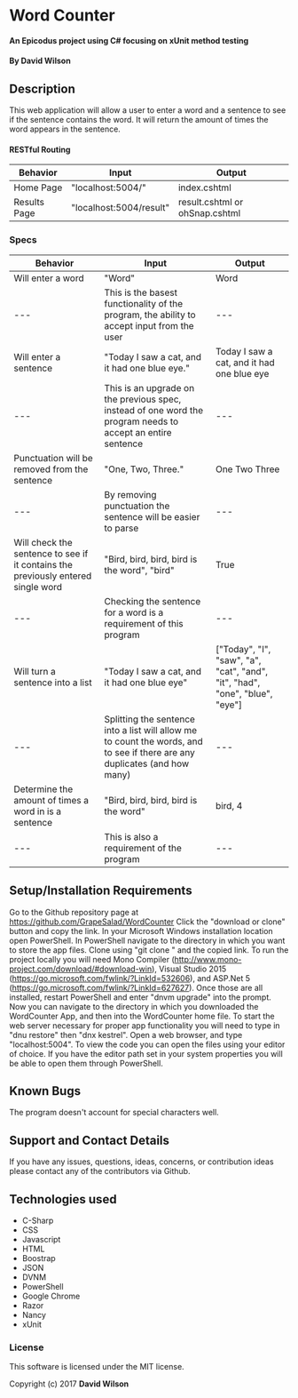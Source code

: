 # Word Counter

#### An Epicodus project using C# focusing on xUnit method testing

#### **By David Wilson**

## Description

This web application will allow a user to enter a word and a sentence to see if the sentence contains the word. It will return the amount of times the word appears in the sentence.

#### RESTful Routing
| Behavior | Input | Output |
|---|---|---|
| Home Page | "localhost:5004/" | index.cshtml |
| Results Page | "localhost:5004/result" | result.cshtml or ohSnap.cshtml |

### Specs
| Behavior | Input | Output |
|---|---|---|
| Will enter a word | "Word" | Word |
|---| This is the basest functionality of the program, the ability to accept input from the user |---|
| Will enter a sentence | "Today I saw a cat, and it had one blue eye." | Today I saw a cat, and it had one blue eye |
|---| This is an upgrade on the previous spec, instead of one word the program needs to accept an entire sentence |---|
| Punctuation will be removed from the sentence | "One, Two, Three." | One Two Three |
|---| By removing punctuation the sentence will be easier to parse |---|
| Will check the sentence to see if it contains the previously entered single word | "Bird, bird, bird, bird is the word", "bird" | True |
|---| Checking the sentence for a word is a requirement of this program |---|
| Will turn a sentence into a list | "Today I saw a cat, and it had one blue eye" | ["Today", "I", "saw", "a", "cat", "and", "it", "had", "one", "blue", "eye"] |
|---| Splitting the sentence into a list will allow me to count the words, and to see if there are any duplicates (and how many) |---|
| Determine the amount of times a word in is a sentence | "Bird, bird, bird, bird is the word" | bird, 4 |
|---| This is also a requirement of the program |---|

## Setup/Installation Requirements

Go to the Github repository page at https://github.com/GrapeSalad/WordCounter
Click the "download or clone" button and copy the link.
In your Microsoft Windows installation location open PowerShell.
In PowerShell navigate to the directory in which you want to store the app files.
Clone using "git clone " and the copied link.
To run the project locally you will need Mono Compiler (http://www.mono-project.com/download/#download-win), Visual Studio 2015 (https://go.microsoft.com/fwlink/?LinkId=532606), and ASP.Net 5 (https://go.microsoft.com/fwlink/?LinkId=627627).
Once those are all installed, restart PowerShell and enter "dnvm upgrade" into the prompt.
Now you can navigate to the directory in which you downloaded the WordCounter App, and then into the WordCounter home file.
To start the web server necessary for proper app functionality you will need to type in "dnu restore" then "dnx kestrel".
Open a web browser, and type "localhost:5004".
To view the code you can open the files using your editor of choice.
If you have the editor path set in your system properties you will be able to open them through PowerShell.

## Known Bugs

The program doesn't account for special characters well.

## Support and Contact Details

If you have any issues, questions, ideas, concerns, or contribution ideas please contact any of the contributors via Github.

## Technologies used

* C-Sharp
* CSS
* Javascript
* HTML
* Boostrap
* JSON
* DVNM
* PowerShell
* Google Chrome
* Razor
* Nancy
* xUnit

### License

This software is licensed under the MIT license.

Copyright (c) 2017 **David Wilson**
